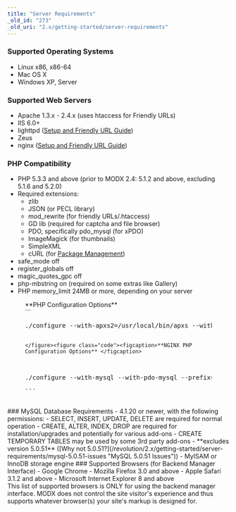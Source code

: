 ```yaml
---
title: "Server Requirements"
_old_id: "273"
_old_uri: "2.x/getting-started/server-requirements"
---
```


### Supported Operating Systems

- Linux x86, x86-64
- Mac OS X
- Windows XP, Server

### Supported Web Servers

- Apache 1.3.x - 2.4.x (uses htaccess for Friendly URLs)
- IIS 6.0+
- lighttpd ([Setup and Friendly URL Guide](/revolution/2.x/getting-started/installation/basic-installation/lighttpd-guide "Lighttpd Guide"))
- Zeus
- nginx ([Setup and Friendly URL Guide](/revolution/2.x/getting-started/installation/basic-installation/nginx-server-config "Nginx Server Config"))

### PHP Compatibility

- PHP 5.3.3 and above (prior to MODX 2.4: 5.1.2 and above, excluding 5.1.6 and 5.2.0)
- Required extensions:
  - zlib
  - JSON (or PECL library)
  - mod\_rewrite (for friendly URLs/.htaccess)
  - GD lib (required for captcha and file browser)
  - PDO, specifically pdo\_mysql (for xPDO)
  - ImageMagick (for thumbnails)
  - SimpleXML
  - cURL (for [Package Management](/revolution/2.x/developing-in-modx/advanced-development/package-management "Package Management"))
- safe\_mode off
- register\_globals off
- magic\_quotes\_gpc off
- php-mbstring on (required on some extras like Gallery)
- PHP memory\_limit 24MB or more, depending on your server

<figure class="code"><figcaption>**PHP Configuration Options** </figcaption>```
<pre class="brush: php">./configure --with-apxs2=/usr/local/bin/apxs --with-mysql --prefix=/usr/local --with-pdo-mysql --with-zlib

```</figure><figure class="code"><figcaption>**NGINX PHP Configuration Options** </figcaption>```
<pre class="brush: php">./configure --with-mysql --with-pdo-mysql --prefix=/usr/local --with-pdo-mysql --with-zlib

```</figure>### MySQL Database Requirements

- 4.1.20 or newer, with the following permissions:
  - SELECT, INSERT, UPDATE, DELETE are required for normal operation
  - CREATE, ALTER, INDEX, DROP are required for installation/upgrades and potentially for various add-ons
  - CREATE TEMPORARY TABLES may be used by some 3rd party add-ons
- **excludes version 5.0.51** ([Why not 5.0.51?](/revolution/2.x/getting-started/server-requirements/mysql-5.0.51-issues "MySQL 5.0.51 Issues"))
- MyISAM or InnoDB storage engine

### Supported Browsers (for Backend Manager Interface)

- Google Chrome
- Mozilla Firefox 3.0 and above
- Apple Safari 3.1.2 and above
- Microsoft Internet Explorer 8 and above

<div class="info">This list of supported browsers is ONLY for using the backend manager interface. MODX does not control the site visitor's experience and thus supports whatever browser(s) your site's markup is designed for.</div>